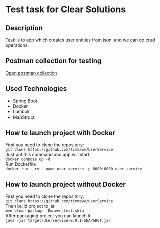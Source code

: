 # Test task for Clear Solutions

## Description

Task is to app which creates user entities from json, and we can do crud operations.

## Postman collection for testing
[Open postman collection](postman_test_collection/users.postman_collection.json)

## Used Technologies

* Spring Boot
* Docker
* Lombok
* MapStruct

## How to launch project with Docker

First you need to clone the repository:<br>
`git clone https://github.com/timmawv/UserService` <br>
Just put this command and app will start<br>
`docker compose up -d`<br>
Run Dockerfile<br>
`docker run --rm --name user_service -p 8080:8080 user_service`

## How to launch project without Docker

First you need to clone the repository:<br>
`git clone https://github.com/timmawv/UserService` <br>
Then build project to jar<br>
`mvn clean package -Dmaven.test.skip`<br>
After packaging project you can launch it <br>
`java -jar target/UserService-0.0.1-SNAPSHOT.jar`

